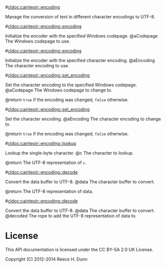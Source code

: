 #<cldoc:cainteoir::encoding>

Manage the conversion of text in different character encodings to UTF-8.

#<cldoc:cainteoir::encoding::encoding>

Initialize the encoder with the specified Windows codepage.
@aCodepage The Windows codepage to use.

#<cldoc:cainteoir::encoding::encoding>

Initialize the encoder with the specified character encoding.
@aEncoding The character encoding to use.

#<cldoc:cainteoir::encoding::set_encoding>

Set the character encoding to the specified Windows codepage.
@aCodepage The Windows codepage to change to.

@return `true` if the encoding was changed, `false` otherwise.

#<cldoc:cainteoir::encoding::set_encoding>

Set the character encoding.
@aEncoding The character encoding to change to.

@return `true` if the encoding was changed, `false` otherwise.

#<cldoc:cainteoir::encoding::lookup>

Lookup the single-byte character.
@c The character to lookup.

@return The UTF-8 representation of `c`.

#<cldoc:cainteoir::encoding::decode>

Convert the data buffer to UTF-8.
@data The character buffer to convert.

@return The UTF-8 representation of data.

#<cldoc:cainteoir::encoding::decode>

Convert the data buffer to UTF-8.
@data    The character buffer to convert.
@decoded The rope to add the UTF-8 representation of data to.

# License

This API documentation is licensed under the CC BY-SA 2.0 UK License.

Copyright (C) 2012-2014 Reece H. Dunn
